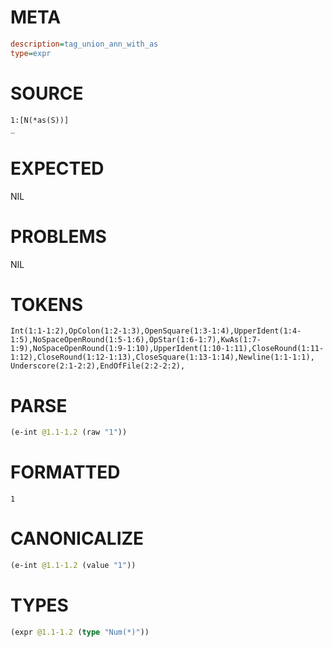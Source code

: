 # META
~~~ini
description=tag_union_ann_with_as
type=expr
~~~
# SOURCE
~~~roc
1:[N(*as(S))]
_
~~~
# EXPECTED
NIL
# PROBLEMS
NIL
# TOKENS
~~~zig
Int(1:1-1:2),OpColon(1:2-1:3),OpenSquare(1:3-1:4),UpperIdent(1:4-1:5),NoSpaceOpenRound(1:5-1:6),OpStar(1:6-1:7),KwAs(1:7-1:9),NoSpaceOpenRound(1:9-1:10),UpperIdent(1:10-1:11),CloseRound(1:11-1:12),CloseRound(1:12-1:13),CloseSquare(1:13-1:14),Newline(1:1-1:1),
Underscore(2:1-2:2),EndOfFile(2:2-2:2),
~~~
# PARSE
~~~clojure
(e-int @1.1-1.2 (raw "1"))
~~~
# FORMATTED
~~~roc
1
~~~
# CANONICALIZE
~~~clojure
(e-int @1.1-1.2 (value "1"))
~~~
# TYPES
~~~clojure
(expr @1.1-1.2 (type "Num(*)"))
~~~
